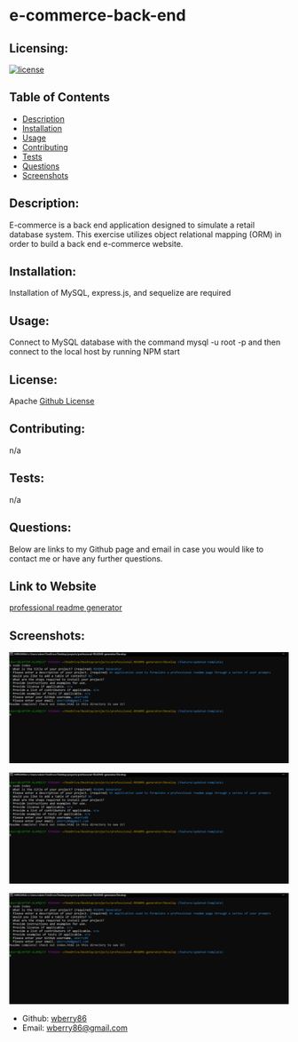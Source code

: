 # e-commerce-back-end


  ## Licensing:
  [![license](https://img.shields.io/badge/license-Apache-blue)](https://shields.io)
  ## Table of Contents 
  - [Description](#description)
  - [Installation](#installation)
  - [Usage](#usage)
  - [Contributing](#contributing)
  - [Tests](#tests)
  - [Questions](#questions)
  - [Screenshots](#screenshots)
  ## Description:
  E-commerce is a back end application designed to simulate a retail database system. This exercise utilizes object relational mapping (ORM) in order to build a back end e-commerce website.
  ## Installation:
  Installation of MySQL, express.js, and sequelize are required
  ## Usage:
  Connect to MySQL database with the command mysql -u root -p  and then connect to the local host by running NPM start
  ## License:
  Apache
  [Github License](Apache)
  ## Contributing:
  n/a
  ## Tests:
  n/a
  ## Questions:
  Below are links to my Github page and email in case you would like to contact me or have any further questions.
  ## Link to Website

  [professional readme generator](https://github.com/wberry86/professional-README-generator)
  ## Screenshots:
  ![ecom screenshot](https://github.com/wberry86/professional-README-generator/blob/main/Develop/img/readme-capture.PNG)

  ![ecom screenshot](https://github.com/wberry86/professional-README-generator/blob/main/Develop/img/readme-capture.PNG)

  ![ecom screenshot](https://github.com/wberry86/professional-README-generator/blob/main/Develop/img/readme-capture.PNG)



  - Github: [wberry86](https://github.com/wberry86)
  - Email: wberry86@gmail.com

